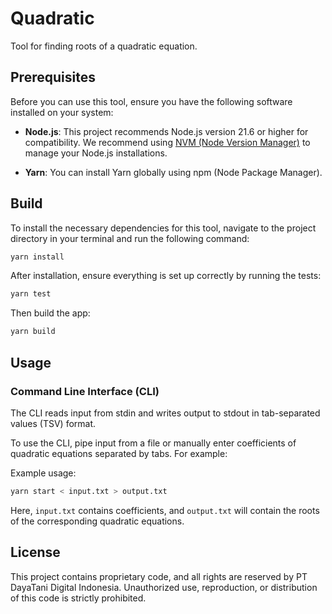 # Quadratic

Tool for finding roots of a quadratic equation.

## Prerequisites

Before you can use this tool, ensure you have the following software installed on your system:

- **Node.js**: This project recommends Node.js version 21.6 or higher for compatibility. We recommend using [NVM (Node Version Manager)](https://github.com/nvm-sh/nvm) to manage your Node.js installations.

- **Yarn**: You can install Yarn globally using npm (Node Package Manager).

## Build

To install the necessary dependencies for this tool, navigate to the project directory in your terminal and run the following command:

```bash
yarn install
```

After installation, ensure everything is set up correctly by running the tests:

```bash
yarn test
```

Then build the app:

```bash
yarn build
```

## Usage

### Command Line Interface (CLI)

The CLI reads input from stdin and writes output to stdout in tab-separated values (TSV) format.

To use the CLI, pipe input from a file or manually enter coefficients of quadratic equations separated by tabs. For example:

Example usage:

```bash
yarn start < input.txt > output.txt
```

Here, `input.txt` contains coefficients, and `output.txt` will contain the roots of the corresponding quadratic equations.

## License

This project contains proprietary code, and all rights are reserved by PT DayaTani Digital Indonesia. Unauthorized use, reproduction, or distribution of this code is strictly prohibited.

